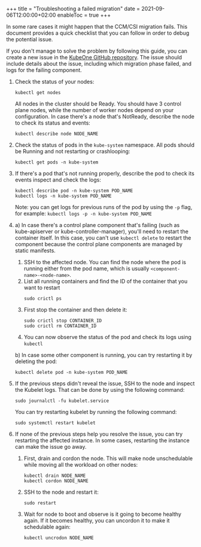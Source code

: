+++
title = "Troubleshooting a failed migration"
date = 2021-09-06T12:00:00+02:00
enableToc = true
+++

In some rare cases it might happen that the CCM/CSI migration fails. This
document provides a quick checklist that you can follow in order to debug the
potential issue.

If you don't manage to solve the problem by following this guide, you can
create a new issue in the [KubeOne GitHub repository][kubeone-issues].
The issue should include details about the issue, including which migration
phase failed, and logs for the failing component.

1. Check the status of your nodes:
   ```
   kubectl get nodes
   ```
    All nodes in the cluster should be Ready. You should have 3 control plane
    nodes, while the number of worker nodes depend on your configuration. In
    case there's a node that's NotReady, describe the node to check its status
    and events:
    ```
    kubectl describe node NODE_NAME
    ```
    
2. Check the status of pods in the `kube-system` namespace. All pods should be
Running and not restarting or crashlooping:
   ```
   kubectl get pods -n kube-system
   ```

3. If there's a pod that's not running properly, describe the pod to check its
   events inspect and check the logs:
   ```
   kubectl describe pod -n kube-system POD_NAME
   kubectl logs -n kube-system POD_NAME
   ```
   Note: you can get logs for previous runs of the pod by using the `-p` flag,
   for example: `kubectl logs -p -n kube-system POD_NAME`

4. 
   a) In case there's a control plane component that's failing (such as
   kube-apiserver or kube-controller-manager), you'll need to restart the
   container itself. In this case, you can't use `kubectl delete` to restart
   the component because the control plane components are managed by static
   manifests.

   1. SSH to the affected node. You can find the node where the pod is running
      either from the pod name, which is usually `<component-name>-<node-name>`.
   2. List all running containers and find the ID of the container that you want
      to restart
      ```
      sudo crictl ps
      ```
   3. First stop the container and then delete it:
      ```
      sudo crictl stop CONTAINER_ID
      sudo crictl rm CONTAINER_ID
      ```
    4. You can now observe the status of the pod and check its logs using
       `kubectl`

   b) In case some other component is running, you can try restarting it by
   deleting the pod:
   ```
   kubectl delete pod -n kube-system POD_NAME
   ```

5. If the previous steps didn't reveal the issue, SSH to the node and inspect
   the Kubelet logs. That can be done by using the following command:
   ```
   sudo journalctl -fu kubelet.service
   ```
   You can try restarting kubelet by running the following command:
   ```
   sudo systemctl restart kubelet
   ```

6. If none of the previous steps help you resolve the issue, you can try
   restarting the affected instance. In some cases, restarting the instance can
   make the issue go away.

   1. First, drain and cordon the node. This will make node unschedulable while
      moving all the workload on other nodes:
      ```
      kubectl drain NODE_NAME
      kubectl cordon NODE_NAME
      ```
   2. SSH to the node and restart it:
      ```
      sudo restart
      ```
   3. Wait for node to boot and observe is it going to become healthy again. If
      it becomes healthy, you can uncordon it to make it schedulable again:
      ```
      kubectl uncrodon NODE_NAME
      ```

[kubeone-issues]: https://github.com/kubermatic/kubeone/issues
